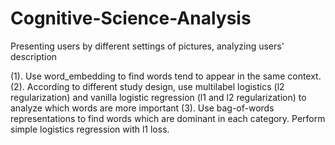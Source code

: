 # Cognitive-Science-Analysis
Presenting users by different settings of pictures, analyzing users' description 

(1). Use word_embedding to find words tend to appear in the same context.
(2). According to different study design, use multilabel logistics (l2 regularization) and vanilla logistic regression (l1 and l2 regularization) to analyze which words are more important 
(3). Use bag-of-words representations to find words which are dominant in each category. Perform simple logistics regression with l1 loss.
